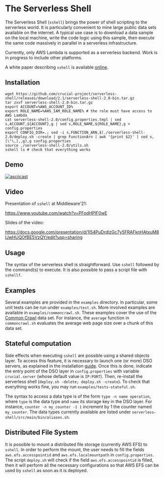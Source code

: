 # The Serverless Shell

The Serverless Shell (`sshell`) brings the power of shell scripting to the serverless world.
It is particularly convenient to mine large public data sets available on the internet.
A typical use case is to download a data sample on the local machine, write the code logic using this sample, then execute the same code massively in parallel in a serverless infrastructure.

Currently, only AWS Lambda is supported as a serverless backend.
Work is in progress to include other platforms.

A white paper describing `sshell` is available [online](https://drive.google.com/file/d/1D7h0hoMep0W73XV_EdXPSEWUxpToTtfG/view?usp=sharing).

## Installation

    wget https://github.com/crucial-project/serverless-shell/releases/download/2.1/serverless-shell-2.0-bin.tar.gz 
    tar zxvf serverless-shell-2.0-bin.tar.gz
	export ACCOUNT=%AWS_ACCOUNT_ID%
	export ROLE_NAME=%AWS_IAM_ROLE_NAME% # the role must have access to AWS Lambda
	cat serverless-shell-2.0/config.properties.tmpl | sed s,ACCOUNT,${ACCOUNT},g | sed s,ROLE_NAME,${ROLE_NAME},g > config.properties
	export CONFIG_DIR=.; sed -i s,FUNCTION_ARN,$(./serverless-shell-2.0/deploy.sh -create | grep FunctionArn | awk '{print $2}' | sed s,[\"\,],,g),g config.properties
	source ./serverless-shell-2.0/utils.sh
 	sshell ls # check that everything works

## Demo

[![asciicast](https://asciinema.org/a/dCoEaE4UXHDUu4XUlf1DqcQQj.svg)](https://asciinema.org/a/dCoEaE4UXHDUu4XUlf1DqcQQj)

## Video 

Presentation of `sshell` at Middleware'21:

https://www.youtube.com/watch?v=PFodHPlF0wE

Slides of the video:

https://docs.google.com/presentation/d/1I54PuDrdlzGc7y5FRAFknHAtxuM8lJwHUQOfBE5VzQY/edit?usp=sharing

## Usage

The syntax of the serverless shell is straightforward.
Use `sshell` followed by the command(s) to execute.
It is also possible to pass a script file with `sshellf`.

## Examples

Several examples are provided in the `examples` directory.
In particular, some unit tests can be run under `examples/test.sh`.
More involved examples are available in `examples/commoncrawl.sh`.
These examples cover the use of the [Common Crawl](https://commoncrawl.org) data set.
For instance, the `average` function in `commoncrawl.sh` evaluates the average web page size over a chunk of this data set.

## Stateful computation

Side effects when executing `sshell` are possible using a shared objects layer.
To access this feature, it is necessary to launch one (or more) DSO servers, as explained in the installation [guide](https://github.com/crucial-project/dso).
Once this is done, indicate the entry point of the DSO layer in `config.properties` with variable `crucial.server` (whose default value is `IP:PORT`).
Then, re-install the serverless shell (`deploy.sh -delete; deploy.sh -create`).
To check that everything works fine, you may run `examples/tests-stateful.sh`.

The syntax to access a data type is of the form `type -n name operation`, where `type` is the data type and `name` its storage key in the DSO layer.
For instance, `counter -n my_counter -1 1` increment by 1 the counter named `my_counter`.
The data types currently available are listed under `serverless-shell/src/main/bin/aliases.sh`.  

## Distributed File System

It is possible to mount a distributed file storage (currently AWS EFS) to `sshell`. In order to perform the mount, the user needs to fill the fields `aws.efs.accesspointid` and `aws.efs.localmountpath` in `config.properties`. The script `deploy.sh` will check if the field `aws.efs.accesspointid` is filled, then it will perform all the necessary configurations so that AWS EFS can be used by `sshell` as soon as it is deployed.
